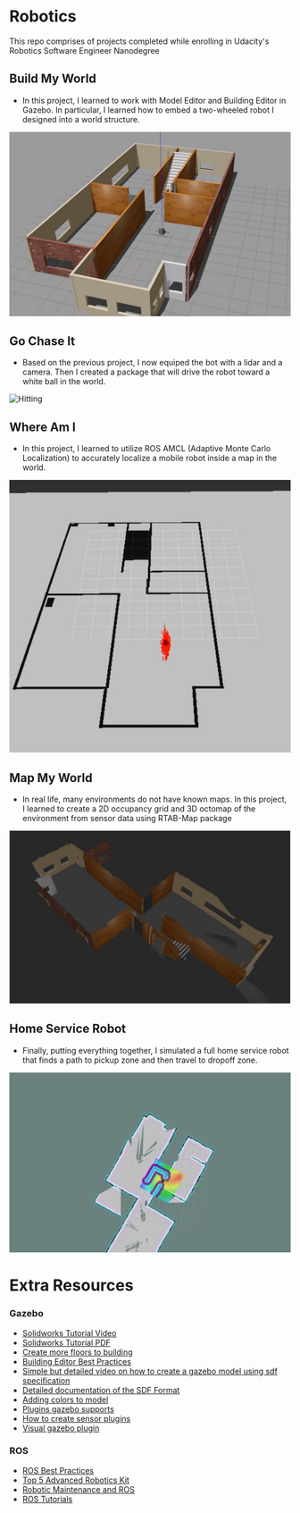 # Robotics

 This repo comprises of projects completed while enrolling in Udacity's Robotics Software Engineer Nanodegree
 
## Build My World

- In this project, I learned to work with Model Editor and Building Editor in Gazebo. In particular, I learned how to embed a two-wheeled robot I designed into a world structure.

![MyWorld](https://github.com/huytrinhx/Robotics-ND/blob/main/Build-My-World/screenshots/MyWorld%26MyRobot.JPG "My world and the 4-wheeled robot")

## Go Chase It

- Based on the previous project, I now equiped the bot with a lidar and a camera. Then I created a package that will drive the robot toward a white ball in the world.

![Hitting](https://udacity-reviews-uploads.s3.us-west-2.amazonaws.com/_attachments/345774/1637899565/Peek_2021-11-26_04-54.gif)

## Where Am I

- In this project, I learned to utilize ROS AMCL (Adaptive Monte Carlo Localization) to accurately localize a mobile robot inside a map in the world. 

![Localize](https://github.com/huytrinhx/Robotics-ND/blob/main/Where-Am-I/screenshots/LocalizeItself.JPG)

## Map My World

- In real life, many environments do not have known maps. In this project, I learned to create a 2D occupancy grid and 3D octomap of the environment from sensor data using RTAB-Map package

![3d](https://github.com/huytrinhx/Robotics-ND/blob/main/Map-My-World/screenshots/3D-Map.JPG)

## Home Service Robot

- Finally, putting everything together, I simulated a full home service robot that finds a path to pickup zone and then travel to dropoff zone. 

![Navigating](https://github.com/huytrinhx/Robotics-ND/blob/main/Home-Service-Robot/screenshots/NavigatingToPickup.JPG "Robot is planning a path to pickup position")

# Extra Resources
### Gazebo
- [Solidworks Tutorial Video](https://www.youtube.com/watch?v=T7X_p_KMwus)
- [Solidworks Tutorial PDF](https://blogs.solidworks.com/teacher/wp-content/uploads/sites/3/WPI-Robotics-SolidWorks-to-Gazebo.pdf)
- [Create more floors to building](http://gazebosim.org/tutorials?cat=build_world&tut=building_editor#Addlevels)
- [Building Editor Best Practices](http://gazebosim.org/blog/buildingeditor)
- [Simple but detailed video on how to create a gazebo model using sdf specification](https://www.youtube.com/watch?v=3YhW04wIjEc&ab_channel=TheConstruct)
- [Detailed documentation of the SDF Format](http://sdformat.org/tutorials)
- [Adding colors to model](http://gazebosim.org/tutorials/?tut=ros_urdf#Materials:Usingpropercolorsandtextures)
- [Plugins gazebo supports](http://gazebosim.org/tutorials?tut=ros_gzplugins)
- [How to create sensor plugins](https://www.theconstructsim.com/create-a-ros-sensor-plugin-for-gazebo/)
- [Visual gazebo plugin](https://github.com/alexandrelheinen/vector-view)
### ROS
- [ROS Best Practices](https://github.com/leggedrobotics/ros_best_practices)
- [Top 5 Advanced Robotics Kit](https://linuxhint.com/top_5_advanced_robotics_kits/)
- [Robotic Maintenance and ROS](https://core.ac.uk/download/pdf/154676353.pdf)
- [ROS Tutorials](https://www.theconstructsim.com/ros-projects-exploring-ros-using-2-wheeled-robot-part-1/)



